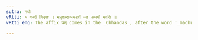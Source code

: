 ```yaml
---
sutra: मधोः
vRtti: य शब्दो निवृत्तः । मधुशब्दान्मयडर्थे यत् प्रत्ययो भवति ॥
vRtti_eng: The affix यत् comes in the _Chhandas_, after the word '_madhu_', with the force of the affix _mayat_.

---
```

